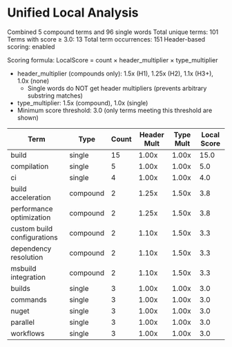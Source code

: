 # Unified Local Analysis

Combined 5 compound terms and 96 single words
Total unique terms: 101
Terms with score ≥ 3.0: 13
Total term occurrences: 151
Header-based scoring: enabled

Scoring formula: LocalScore = count × header_multiplier × type_multiplier
- header_multiplier (compounds only): 1.5x (H1), 1.25x (H2), 1.1x (H3+), 1.0x (none)
  - Single words do NOT get header multipliers (prevents arbitrary substring matches)
- type_multiplier: 1.5x (compound), 1.0x (single)
- Minimum score threshold: 3.0 (only terms meeting this threshold are shown)

| Term | Type | Count | Header Mult | Type Mult | Local Score |
|------|------|-------|-------------|-----------|-------------|
| build | single | 15 | 1.00x | 1.00x | 15.0 |
| compilation | single | 5 | 1.00x | 1.00x | 5.0 |
| ci | single | 4 | 1.00x | 1.00x | 4.0 |
| build acceleration | compound | 2 | 1.25x | 1.50x | 3.8 |
| performance optimization | compound | 2 | 1.25x | 1.50x | 3.8 |
| custom build configurations | compound | 2 | 1.10x | 1.50x | 3.3 |
| dependency resolution | compound | 2 | 1.10x | 1.50x | 3.3 |
| msbuild integration | compound | 2 | 1.10x | 1.50x | 3.3 |
| builds | single | 3 | 1.00x | 1.00x | 3.0 |
| commands | single | 3 | 1.00x | 1.00x | 3.0 |
| nuget | single | 3 | 1.00x | 1.00x | 3.0 |
| parallel | single | 3 | 1.00x | 1.00x | 3.0 |
| workflows | single | 3 | 1.00x | 1.00x | 3.0 |
